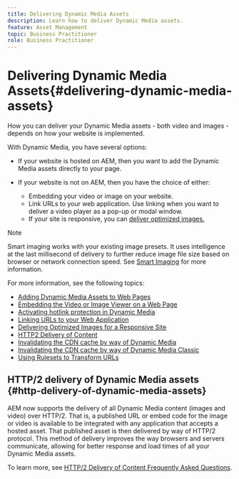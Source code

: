 ```yaml
---
title: Delivering Dynamic Media Assets
description: Learn how to deliver Dynamic Media assets.
feature: Asset Management
topic: Business Practitioner
role: Business Practitioner
---
```


# Delivering Dynamic Media Assets{#delivering-dynamic-media-assets}

How you can deliver your Dynamic Media assets - both video and images - depends on how your website is implemented.

With Dynamic Media, you have several options:

* If your website is hosted on AEM, then you want to add the Dynamic Media assets directly to your page.
* If your website is not on AEM, then you have the choice of either:

  * Embedding your video or image on your website.
  * Link URLs to your web application. Use linking when you want to deliver a video player as a pop-up or modal window.
  * If your site is responsive, you can [deliver optimized images.](/help/assets/dynamic-media/responsive-site.md)

>[!NOTE]
>
>Smart imaging works with your existing image presets. It uses intelligence at the last millisecond of delivery to further reduce image file size based on browser or network connection speed. See [Smart Imaging](/help/assets/dynamic-media/imaging-faq.md) for more information.

For more information, see the following topics:

* [Adding Dynamic Media Assets to Web Pages](/help/assets/dynamic-media/adding-dynamic-media-assets-to-pages.md)
* [Embedding the Video or Image Viewer on a Web Page](/help/assets/dynamic-media/embed-code.md)
* [Activating hotlink protection in Dynamic Media](/help/assets/dynamic-media/hotlink-protection.md)
* [Linking URLs to your Web Application](/help/assets/dynamic-media/linking-urls-to-yourwebapplication.md)
* [Delivering Optimized Images for a Responsive Site](/help/assets/dynamic-media/responsive-site.md)
* [HTTP2 Delivery of Content](/help/assets/dynamic-media/http2faq.md)
* [Invalidating the CDN cache by way of Dynamic Media](/help/assets/dynamic-media/invalidate-cdn-cache-dynamic-media.md)
* [Invalidating the CDN cache by way of Dynamic Media Classic](/help/assets/dynamic-media/invalidate-cdn-cache-dm-classic.md)
* [Using Rulesets to Transform URLs](/help/assets/dynamic-media/using-rulesets-to-transform-urls.md)

## HTTP/2 delivery of Dynamic Media assets {#http-delivery-of-dynamic-media-assets}

AEM now supports the delivery of all Dynamic Media content (images and video) over HTTP/2. That is, a published URL or embed code for the image or video is available to be integrated with any application that accepts a hosted asset. That published asset is then delivered by way of HTTP/2 protocol. This method of delivery improves the way browsers and servers communicate, allowing for better response and load times of all your Dynamic Media assets.

To learn more, see [HTTP/2 Delivery of Content Frequently Asked Questions](/help/assets/dynamic-media/http2faq.md).
